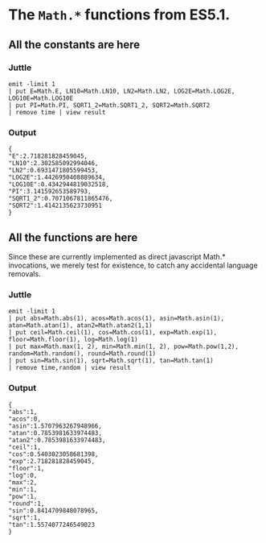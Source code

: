 The `Math.*` functions from ES5.1.
=======================================================

All the constants are here
--------------------------

### Juttle

    emit -limit 1
    | put E=Math.E, LN10=Math.LN10, LN2=Math.LN2, LOG2E=Math.LOG2E, LOG10E=Math.LOG10E
    | put PI=Math.PI, SQRT1_2=Math.SQRT1_2, SQRT2=Math.SQRT2
    | remove time | view result

### Output

    {
    "E":2.718281828459045,
    "LN10":2.302585092994046,
    "LN2":0.6931471805599453,
    "LOG2E":1.4426950408889634,
    "LOG10E":0.4342944819032518,
    "PI":3.141592653589793,
    "SQRT1_2":0.7071067811865476,
    "SQRT2":1.4142135623730951
    }

All the functions are here
--------------------------
Since these are currently implemented as direct javascript
Math.* invocations, we merely test for existence,
to catch any accidental language removals.

### Juttle

    emit -limit 1
    | put abs=Math.abs(1), acos=Math.acos(1), asin=Math.asin(1), atan=Math.atan(1), atan2=Math.atan2(1,1)
    | put ceil=Math.ceil(1), cos=Math.cos(1), exp=Math.exp(1), floor=Math.floor(1), log=Math.log(1)
    | put max=Math.max(1, 2), min=Math.min(1, 2), pow=Math.pow(1,2), random=Math.random(), round=Math.round(1)
    | put sin=Math.sin(1), sqrt=Math.sqrt(1), tan=Math.tan(1)
    | remove time,random | view result

### Output

    {
    "abs":1,
    "acos":0,
    "asin":1.5707963267948966,
    "atan":0.7853981633974483,
    "atan2":0.7853981633974483,
    "ceil":1,
    "cos":0.5403023058681398,
    "exp":2.718281828459045,
    "floor":1,
    "log":0,
    "max":2,
    "min":1,
    "pow":1,
    "round":1,
    "sin":0.8414709848078965,
    "sqrt":1,
    "tan":1.5574077246549023
    }
